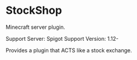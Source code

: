 # StockShop
Minecraft server plugin. 

Support Server: Spigot
Support Version: 1.12-

Provides a plugin that ACTS like a stock exchange.


